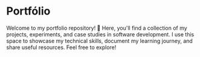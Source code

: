 # Portfólio
Welcome to my portfolio repository! 🚀 Here, you'll find a collection of my projects, experiments, and case studies in software development. I use this space to showcase my technical skills, document my learning journey, and share useful resources. Feel free to explore!

